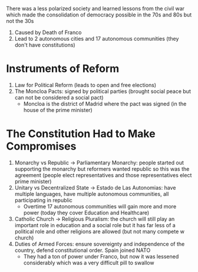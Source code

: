 There was a less polarized society and learned lessons from the civil war which made the consolidation of democracy possible in the 70s and 80s but not the 30s
1. Caused by Death of Franco 
2. Lead to 2 autonomous cities and 17 autonomous communities (they don't have constitutions)

# Instruments of Reform 
1. Law for Political Reform (leads to open and free elections)
2. The Moncloa Pacts: signed by political parties (brought social peace but can not be considered a social pact)
	- Moncloa is the district of Madrid where the pact was signed (in the house of the prime minister)
# The Constitution Had to Make Compromises
1. Monarchy vs Republic -> Parliamentary Monarchy: people started out supporting the monarchy but reformers wanted republic so this was the agreement (people elect representatives and those representatives elect prime minister)
2. Unitary vs Decentralized State -> Estado de Las Autonomias: have multiple languages, have multiple autonomous communities, all participating in republic
	- Overtime 17 autonomous communities will gain more and more power (today they cover Education and Healthcare)
3. Catholic Church -> Religious Pluralism: the church will still play an important role in education and a social role but it has far less of a political role and other religions are allowed (but not many compete w church)
4. Duties of Armed Forces: ensure sovereignty and independence of the country, defend constitutional order. Spain joined NATO
	- They had a ton of power under Franco, but now it was lessened considerably which was a very difficult pill to swallow